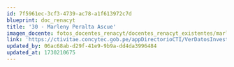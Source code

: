 ```yaml
---
id: 7f5961ec-3cf3-4739-ac78-a1f613972c7d
blueprint: doc_renacyt
title: '30 - Marleny Peralta Ascue'
imagen_docente: fotos_docentes_renacyt/docentes_renacyt_existentes/marleny_peralta_ascue.png
link: 'https://ctivitae.concytec.gob.pe/appDirectorioCTI/VerDatosInvestigador.do?id_investigador=96584'
updated_by: 06ac68ab-d29f-41e9-9b9a-dd4da3996484
updated_at: 1730210675
---
```

